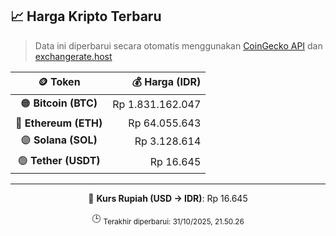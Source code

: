 

<!-- HARGA_KRIPTO -->
## 📈 Harga Kripto Terbaru

> Data ini diperbarui secara otomatis menggunakan [CoinGecko API](https://www.coingecko.com/) dan [exchangerate.host](https://exchangerate.host/)

<div align="center">

| 🪙 Token | 💰 Harga (IDR) |
|:------:|---------------:|
| 🟠 **Bitcoin (BTC)**   | Rp 1.831.162.047 |
| 🔵 **Ethereum (ETH)**  | Rp 64.055.643 |
| 🟣 **Solana (SOL)**    | Rp 3.128.614 |
| 🟢 **Tether (USDT)**   | Rp 16.645 |

---

💱 **Kurs Rupiah (USD → IDR)**: Rp 16.645

🕒 <sub>Terakhir diperbarui: 31/10/2025, 21.50.26</sub>

</div>
<!-- /HARGA_KRIPTO -->